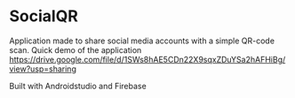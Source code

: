 # SocialQR
Application made to share social media accounts with a simple QR-code scan.
Quick demo of the application https://drive.google.com/file/d/1SWs8hAE5CDn22X9sqxZDuYSa2hAFHiBg/view?usp=sharing

Built with Androidstudio and Firebase
